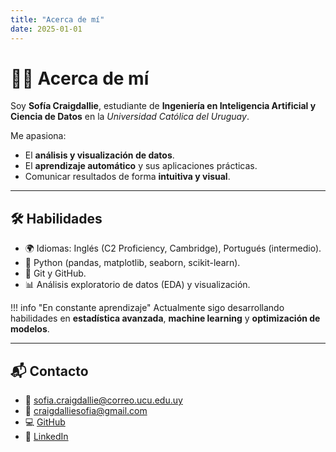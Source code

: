 ```yaml
---
title: "Acerca de mí"
date: 2025-01-01
---
```


# 🙋‍♀️ Acerca de mí  

Soy **Sofía Craigdallie**, estudiante de **Ingeniería en Inteligencia Artificial y Ciencia de Datos** en la *Universidad Católica del Uruguay*.  

Me apasiona:  
- El **análisis y visualización de datos**.  
- El **aprendizaje automático** y sus aplicaciones prácticas.  
- Comunicar resultados de forma **intuitiva y visual**.  

---

## 🛠️ Habilidades

- 🌍 Idiomas: Inglés (C2 Proficiency, Cambridge), Portugués (intermedio).  
- 🐍 Python (pandas, matplotlib, seaborn, scikit-learn).  
- 🔧 Git y GitHub.  
- 📊 Análisis exploratorio de datos (EDA) y visualización.  

!!! info "En constante aprendizaje"
    Actualmente sigo desarrollando habilidades en **estadística avanzada**, **machine learning** y **optimización de modelos**.  

---

## 📬 Contacto

- 📧 sofia.craigdallie@correo.ucu.edu.uy  
- 📧 craigdalliesofia@gmail.com  
- 💻 [GitHub](https://github.com/SofiaCraigdallie)  
- 🔗 [LinkedIn](http://linkedin.com/in/sofía-craigdallie)  